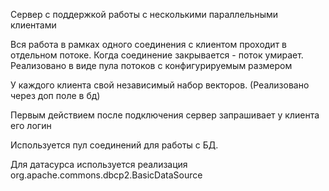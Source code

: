 
Сервер c поддержкой работы с несколькими параллельными клиентами

Вся работа в рамках одного соединения с клиентом проходит в отдельном потоке. Когда соединение закрывается - поток умирает. 
Реализовано в виде пула потоков с конфигурируемым размером

У каждого клиента свой независимый набор векторов. (Реализовано через доп поле в бд)

Первым действием после подключения сервер запрашивает у клиента его логин

Используется пул соединений для работы с БД.

Для датасурса используется реализация org.apache.commons.dbcp2.BasicDataSource